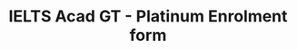 ---
title: "IELTS Acad GT - Platinum Enrolment form"
draft: false
# page title background image
bg_image: "images/backgrounds/page-title.jpg"
# meta description
description : "IELTS Acad GT for - Platinum Enrolment form"
---